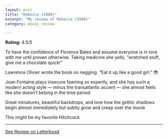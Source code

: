 ```yaml
---
layout: post
title: "Rebecca (1940)"
excerpt: "My review of Rebecca (1940)"
category: movie_review

---
```


**Rating:** 4.5/5

To have the confidence of Florence Bates and assume everyone is in love with me until proven otherwise. Taking medicine she yells, “wretched stuff, give me a chocolate quick!”

Lawrence Olivier wrote the book on negging. “Eat it up like a good girl.” 😳

Joan Fontaine plays insecure fawning so expertly, and she has such a modern acting style — minus the transatlantic accent — she almost feels like she doesn’t belong in the time period

Great miniatures, beautiful backdrops, and love how the gothic shadows begin almost immediately but subtly grow and creep over the movie

This might be my favorite Hitchcock

<hr>

[See Review on Letterboxd](https://boxd.it/3VsM2H)
